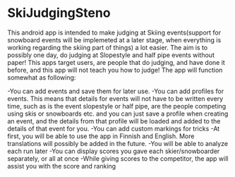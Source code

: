 # SkiJudgingSteno
This android app is intended to make judging at Skiing events(support for snowboard events will be implemeted at a later stage, when everything is working regarding the skiing part of things) a lot easier. The aim is to possibly one day, do judging at Slopestyle and half pipe events without paper!
This apps target users, are people that do judging, and have done it before, and this app will not teach you how to judge!
The app will function somewhat as following:

-You can add events and save them for later use.
-You can add profiles for events. This means that details for events will not have to be written every time, such as is the event slopestyle or half pipe, are the people competing using skis or snowboards etc. and you can just save a profile when creating an event, and the details from that profile will be loaded and added to the details of that event for you.
-You can add custom markings for tricks
-At first, you will be able to use the app in Finnish and English. More translations will possibly be added in the future.
-You will be able to analyze each run later
-You can display scores you gave each skier/snowboarder separately, or all at once
-While giving scores to the competitor, the app will assist you with the score and ranking
